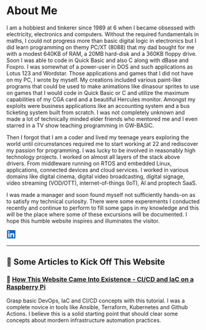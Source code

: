 # About Me 

I am a hobbiest and tinkerer since 1989 at 6 when I became obsessed with electricity, electronics and computers. Without the required fundamentals in maths, I could not progress more than basic digital logic in electronics but I did learn programming on themy PC/XT (8088) that my dad bought for me with a modest 640KB of RAM, a 20MB hard-disk and a 360KB floppy drive. Soon I was able to code in Quick Basic and also C along with dBase and Foxpro. I was somewhat of a power-user in DOS and such applications as Lotus 123 and Wordstar. Those applications and games that I did not have on my PC, I wrote by myself. My creations included various paint-like programs that could be used to make animations like dinasour sprites to use on games that I would code in Quick Basic or C and utilize the maximum capabilities of my CGA card and a beautiful Hercules monitor. Amongst my exploits were business applications like an accounting system and a bus ticketing system built from scratch. I was not completely unknown and made a lot of technically minded elder friends who mentored me and I even starred in a TV show teaching programming in GW-BASIC.

Then I forgot that I am a coder and lived my teenage years exploring the world until circumstances required me to start working at 22 and rediscover my passion for programming. I was lucky to be involved in reasonably high technology projects. I worked on almost all layers of the stack above drivers. From middleware running on RTOS and embedded Linux, applications, connected devices and cloud services. I worked in various domains like digital cinema, digital video broadcasting, digital signage, video streaming (VOD/OTT), internet-of-things (IoT), AI and proptech SaaS.

I was made a manager and soon found myself not sufficiently hands-on as to satisfy my technical curiosity. There were some experements I conducted recently and continue to perform to fill some gaps in my knowledge and this will be the place where some of these excursions will be documented. I hope this humble website inspires and illuminates the visitor.

[<img src="images/linkedin-logo.svg" alt="drawing" width="25" />](https://www.linkedin.com/in/fareedr/)

---

## 🚀 Some Articles to Kick Off This Website

### 📄 [How This Website Came Into Existence - CI/CD and IaC on a Raspberry Pi](./homepi-cicd-pipeline.md "CI/CD pipeline exploration for Pi 5 server")

Grasp basic DevOps, IaC and CI/CD concepts with this tutorial. I was a complete novice in tools like Ansible, Terraform, Kubernetes and Github Actions. I believe this is a solid starting point that should clear some concepts about mordern infrastructure automation practices.
